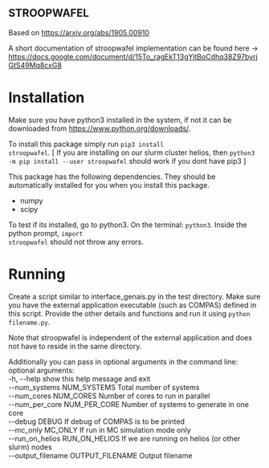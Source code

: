 ## STROOPWAFEL
Based on https://arxiv.org/abs/1905.00910

A short documentation of stroopwafel implementation can be found here -> https://docs.google.com/document/d/15To_ragEkT13gYitBoCdhq38Z97byrjGtS49Mq8cxG8

# Installation
Make sure you have python3 installed in the system, if not it can be downloaded from https://www.python.org/downloads/. 

To install this package simply run <code>pip3 install stroopwafel</code>. [ If you are installing on our slurm cluster helios, then <code>python3 -m pip install --user stroopwafel</code> should work if you dont have pip3 ]

This package has the following dependencies. They should be automatically installed for you when you install this package.
<ul>
    <li>numpy</li>
    <li>scipy</li>
</ul>

To test if its installed, go to python3. On the terminal: <code>python3</code>.
Inside the python prompt, <code>import stroopwafel</code> should not throw any errors.

# Running
Create a script similar to interface_genais.py in the test directory. Make sure you have the external application executable (such as COMPAS) defined in this script. Provide the other details and functions and run it using <code>python filename.py</code>. 

Note that stroopwafel is independent of the external application and does not have to reside in the same directory. 

Additionally you can pass in optional arguments in the command line:
<br/>
optional arguments:<br/>
  -h, --help            show this help message and exit<br/>
  --num_systems NUM_SYSTEMS
                        Total number of systems<br/>
  --num_cores NUM_CORES
                        Number of cores to run in parallel<br/>
  --num_per_core NUM_PER_CORE
                        Number of systems to generate in one core <br/>
  --debug DEBUG         If debug of COMPAS is to be printed <br/>
  --mc_only MC_ONLY     If run in MC simulation mode only <br/>
  --run_on_helios RUN_ON_HELIOS
                        If we are running on helios (or other slurm) nodes <br/>
  --output_filename OUTPUT_FILENAME
                        Output filename <br/>
</code>
